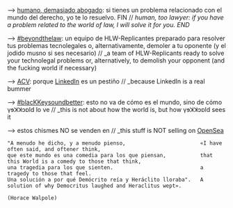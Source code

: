 
--> [humano, demasiado abogado](https://www.manuelastillero.com): si tienes un problema relacionado con el mundo del derecho, yo te lo resuelvo. FIN // _human, too lawyer: if you have a problem related to the world of law, I will solve it for you. END_

--> [#beyondthelaw](https://www.hololawn.io): un equipo de HLW-Replicantes preparado para resolver tus problemas tecnolegales o, alternativamente, demoler a tu oponente (y el jodido musno si ses necesario) // _a team of HLW-Replicants ready to solve your technolegal problems or, alternatively, to demolish your opponent (and the fucking world if necessary)

--> [ACV](https://read.cv/mastillerof): porque [LinkedIn](https://www.linkedin.com/in/manuelastillero) es un pestiño // _because LinkedIn is a real bummer

--> [#blacKKeysoundbetter](https://www.youtube.com/@blackkeysoundbetter): esto no va de cómo es el mundo, sino de cómo γɘꓘꓘɔɒld lo ve // _this is not about how the world is, but how γɘꓘꓘɔɒld sees it

--> estos chismes NO se venden en // _this stuff is NOT selling on [OpenSea](https://opensea.io/21213KK525)

```
"A menudo he dicho, y a menudo pienso,                        «I have often said, and oftener think,
que este mundo es una comedia para los que piensan,           that this World is a comedy to those that think,
una tragedia para los que sienten.                            a tragedy to those that feel.
Una solución a por qué Demócrito reía y Heráclito lloraba".   A solution of why Democritus laughed and Heraclitus wept».

(Horace Walpole)
```
